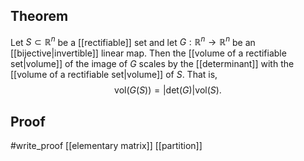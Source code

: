 ## Theorem
Let $S\subset\mathbb R^n$ be a [[rectifiable]] set and let $G: \mathbb R^n \to\mathbb R^n$ be an [[bijective|invertible]] linear map. Then the [[volume of a rectifiable set|volume]] of the image of $G$ scales by the [[determinant]] with the [[volume of a rectifiable set|volume]] of $S$. That is, $$\text{vol}(G(S))= |\text{det}(G)|\text{vol}(S).$$
## Proof
#write_proof  [[elementary matrix]] [[partition]] 